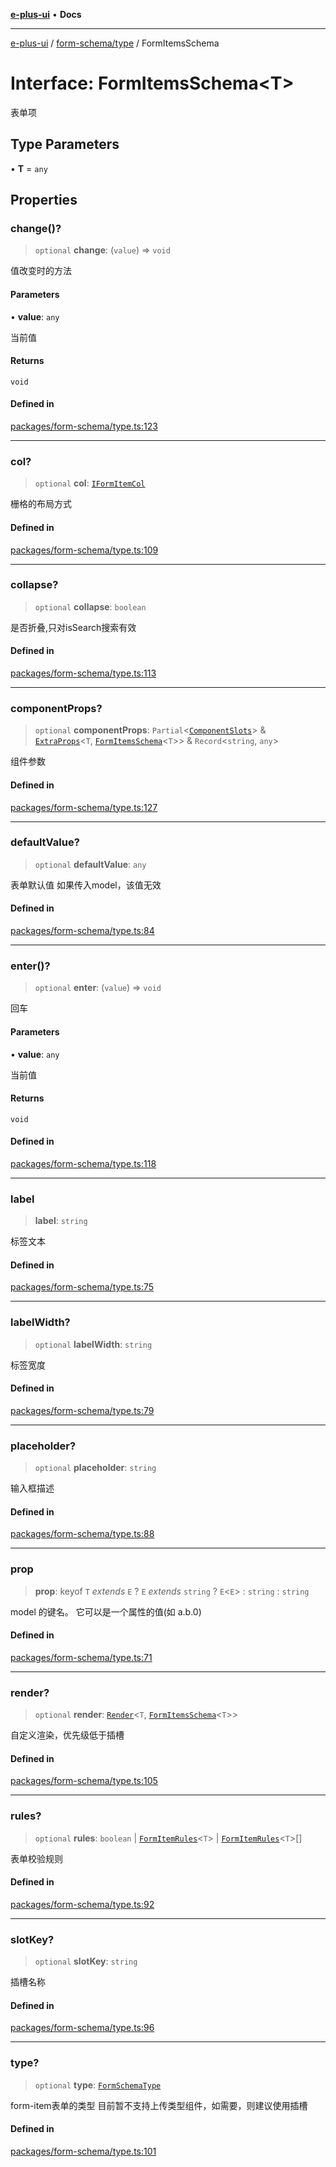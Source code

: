 [**e-plus-ui**](../../../README.md) • **Docs**

***

[e-plus-ui](../../../modules.md) / [form-schema/type](../README.md) / FormItemsSchema

# Interface: FormItemsSchema\<T\>

表单项

## Type Parameters

• **T** = `any`

## Properties

### change()?

> `optional` **change**: (`value`) => `void`

值改变时的方法

#### Parameters

• **value**: `any`

当前值

#### Returns

`void`

#### Defined in

[packages/form-schema/type.ts:123](https://github.com/c-eqian/e-plus-ui/blob/9afe3efca84f90347511649ce68bd1a732377c38/packages/form-schema/type.ts#L123)

***

### col?

> `optional` **col**: [`IFormItemCol`](../type-aliases/IFormItemCol.md)

栅格的布局方式

#### Defined in

[packages/form-schema/type.ts:109](https://github.com/c-eqian/e-plus-ui/blob/9afe3efca84f90347511649ce68bd1a732377c38/packages/form-schema/type.ts#L109)

***

### collapse?

> `optional` **collapse**: `boolean`

是否折叠,只对isSearch搜索有效

#### Defined in

[packages/form-schema/type.ts:113](https://github.com/c-eqian/e-plus-ui/blob/9afe3efca84f90347511649ce68bd1a732377c38/packages/form-schema/type.ts#L113)

***

### componentProps?

> `optional` **componentProps**: `Partial`\<[`ComponentSlots`](../../types/type-aliases/ComponentSlots.md)\> & [`ExtraProps`](ExtraProps.md)\<`T`, [`FormItemsSchema`](FormItemsSchema.md)\<`T`\>\> & `Record`\<`string`, `any`\>

组件参数

#### Defined in

[packages/form-schema/type.ts:127](https://github.com/c-eqian/e-plus-ui/blob/9afe3efca84f90347511649ce68bd1a732377c38/packages/form-schema/type.ts#L127)

***

### defaultValue?

> `optional` **defaultValue**: `any`

表单默认值
如果传入model，该值无效

#### Defined in

[packages/form-schema/type.ts:84](https://github.com/c-eqian/e-plus-ui/blob/9afe3efca84f90347511649ce68bd1a732377c38/packages/form-schema/type.ts#L84)

***

### enter()?

> `optional` **enter**: (`value`) => `void`

回车

#### Parameters

• **value**: `any`

当前值

#### Returns

`void`

#### Defined in

[packages/form-schema/type.ts:118](https://github.com/c-eqian/e-plus-ui/blob/9afe3efca84f90347511649ce68bd1a732377c38/packages/form-schema/type.ts#L118)

***

### label

> **label**: `string`

标签文本

#### Defined in

[packages/form-schema/type.ts:75](https://github.com/c-eqian/e-plus-ui/blob/9afe3efca84f90347511649ce68bd1a732377c38/packages/form-schema/type.ts#L75)

***

### labelWidth?

> `optional` **labelWidth**: `string`

标签宽度

#### Defined in

[packages/form-schema/type.ts:79](https://github.com/c-eqian/e-plus-ui/blob/9afe3efca84f90347511649ce68bd1a732377c38/packages/form-schema/type.ts#L79)

***

### placeholder?

> `optional` **placeholder**: `string`

输入框描述

#### Defined in

[packages/form-schema/type.ts:88](https://github.com/c-eqian/e-plus-ui/blob/9afe3efca84f90347511649ce68bd1a732377c38/packages/form-schema/type.ts#L88)

***

### prop

> **prop**: keyof `T` *extends* `E` ? `E` *extends* `string` ? `E`\<`E`\> : `string` : `string`

model 的键名。 它可以是一个属性的值(如 a.b.0)

#### Defined in

[packages/form-schema/type.ts:71](https://github.com/c-eqian/e-plus-ui/blob/9afe3efca84f90347511649ce68bd1a732377c38/packages/form-schema/type.ts#L71)

***

### render?

> `optional` **render**: [`Render`](../../types/type-aliases/Render.md)\<`T`, [`FormItemsSchema`](FormItemsSchema.md)\<`T`\>\>

自定义渲染，优先级低于插槽

#### Defined in

[packages/form-schema/type.ts:105](https://github.com/c-eqian/e-plus-ui/blob/9afe3efca84f90347511649ce68bd1a732377c38/packages/form-schema/type.ts#L105)

***

### rules?

> `optional` **rules**: `boolean` \| [`FormItemRules`](FormItemRules.md)\<`T`\> \| [`FormItemRules`](FormItemRules.md)\<`T`\>[]

表单校验规则

#### Defined in

[packages/form-schema/type.ts:92](https://github.com/c-eqian/e-plus-ui/blob/9afe3efca84f90347511649ce68bd1a732377c38/packages/form-schema/type.ts#L92)

***

### slotKey?

> `optional` **slotKey**: `string`

插槽名称

#### Defined in

[packages/form-schema/type.ts:96](https://github.com/c-eqian/e-plus-ui/blob/9afe3efca84f90347511649ce68bd1a732377c38/packages/form-schema/type.ts#L96)

***

### type?

> `optional` **type**: [`FormSchemaType`](../type-aliases/FormSchemaType.md)

form-item表单的类型
目前暂不支持上传类型组件，如需要，则建议使用插槽

#### Defined in

[packages/form-schema/type.ts:101](https://github.com/c-eqian/e-plus-ui/blob/9afe3efca84f90347511649ce68bd1a732377c38/packages/form-schema/type.ts#L101)
